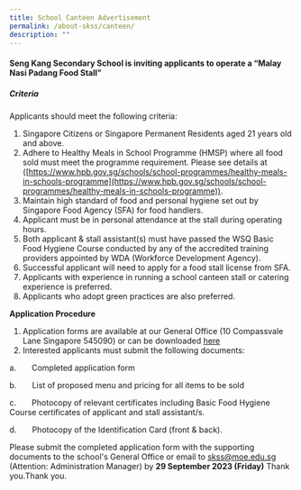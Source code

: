 ```yaml
---
title: School Canteen Advertisement
permalink: /about-skss/canteen/
description: ""
---
```

#### Seng Kang Secondary School is inviting applicants to operate a “Malay Nasi Padang Food Stall”
##### Criteria

Applicants should meet the following criteria:

1.  Singapore Citizens or Singapore Permanent Residents aged 21 years old and above.
2.  Adhere to Healthy Meals in School Programme (HMSP) where all food sold must meet the programme requirement. Please see details at ([https://www.hpb.gov.sg/schools/school-programmes/healthy-meals-in-schools-programme](https://www.hpb.gov.sg/schools/school-programmes/healthy-meals-in-schools-programme)).
3.  Maintain high standard of food and personal hygiene set out by Singapore Food Agency (SFA) for food handlers.
4.  Applicant must be in personal attendance at the stall during operating hours.
5.  Both applicant & stall assistant(s) must have passed the WSQ Basic Food Hygiene Course conducted by any of the accredited training providers appointed by WDA (Workforce Development Agency).
6.  Successful applicant will need to apply for a food stall license from SFA.
7.  Applicants with experience in running a school canteen stall or catering experience is preferred.
8.  Applicants who adopt green practices are also preferred.

**Application Procedure**

1.  Application forms are available at our General Office (10 Compassvale Lane Singapore 545090) or can be downloaded [here](/files/About%20Us/Canteen/skss%20canteen%20application%20form%202023.pdf) 
2.  Interested applicants must submit the following documents:

a.       Completed application form

b.       List of proposed menu and pricing for all items to be sold

c.       Photocopy of relevant certificates including Basic Food Hygiene Course certificates of applicant and stall assistant/s.

d.       Photocopy of the Identification Card (front & back).  

Please submit the completed application form with the supporting documents to the school's General Office or email to [skss@moe.edu.sg](mailto:skss@moe.edu.sg) (Attention: Administration Manager) by **29 September 2023 (Friday)** Thank you.Thank you.